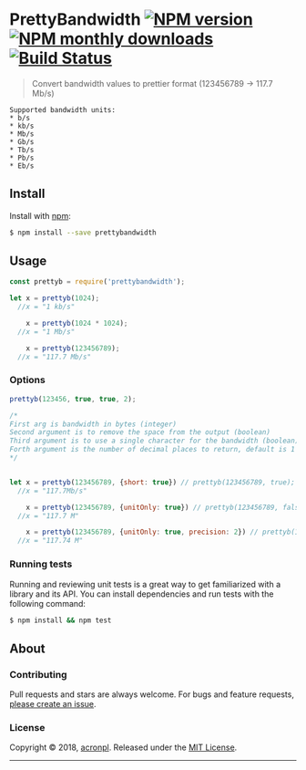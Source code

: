# PrettyBandwidth [![NPM version](https://img.shields.io/npm/v/prettybandwidth.svg?style=flat)](https://www.npmjs.com/package/prettybandwidth) [![NPM monthly downloads](https://img.shields.io/npm/dm/prettybandwidth.svg?style=flat)](https://npmjs.org/package/prettybandwidth) [![Build Status](https://app.travis-ci.com/acronpl/prettybandwidth.svg?branch=master)](https://app.travis-ci.com/acronpl/prettybandwidth)

>  Convert bandwidth values to prettier format (123456789 -> 117.7 Mb/s)

```
Supported bandwidth units:
* b/s
* kb/s
* Mb/s
* Gb/s
* Tb/s
* Pb/s
* Eb/s
```

## Install

Install with [npm](https://www.npmjs.com/):

```sh
$ npm install --save prettybandwidth
```


## Usage

```js
const prettyb = require('prettybandwidth');

let x = prettyb(1024);
  //x = "1 kb/s"

    x = prettyb(1024 * 1024);
  //x = "1 Mb/s"

    x = prettyb(123456789);
  //x = "117.7 Mb/s"
```

### Options

```javascript
prettyb(123456, true, true, 2);

/*
First arg is bandwidth in bytes (integer)
Second argument is to remove the space from the output (boolean)
Third argument is to use a single character for the bandwidth (boolean)
Forth argument is the number of decimal places to return, default is 1 (integer). 
*/


let x = prettyb(123456789, {short: true}) // prettyb(123456789, true);
  //x = "117.7Mb/s"

    x = prettyb(123456789, {unitOnly: true}) // prettyb(123456789, false, true);
  //x = "117.7 M"

    x = prettyb(123456789, {unitOnly: true, precision: 2}) // prettyb(123456789, false, true, 2);
  //x = "117.74 M"
```

### Running tests

Running and reviewing unit tests is a great way to get familiarized with a library and its API. You can install dependencies and run tests with the following command:

```sh
$ npm install && npm test
```

## About
### Contributing

Pull requests and stars are always welcome. For bugs and feature requests, [please create an issue](../../issues/new).

### License
Copyright © 2018, [acronpl](https://github.com/acronpl).
Released under the [MIT License](LICENSE).

***
